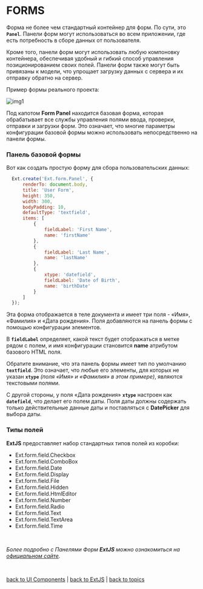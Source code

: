 # FORMS

Форма не более чем стандартный контейнер для форм. По сути, это **`Panel`**. Панели форм могут использоваться во всем приложении, где есть потребность в сборе данных от пользователя.

Кроме того, панели форм могут использовать любую компоновку контейнера, обеспечивая удобный и гибкий способ управления позиционированием своих полей. Панели форм также могут быть привязаны к модели, что упрощает загрузку данных с сервера и их отправку обратно на сервер.

Пример формы реального проекта:

![img1](https://github.com/CrappyCodeMaker/ECCENTEX-KNOWLEGE/blob/main/Content/1%20Start%20work/1.1%20ExtJS/1.1.2%20UI%20Components/Forms/IMG/1.png?raw=true)


Под капотом **Form Panel** находится базовая форма, которая обрабатывает все службы управления полями ввода, проверки, отправки и загрузки форм. Это означает, что многие параметры конфигурации базовой формы можно использовать непосредственно на панели формы.

### Панель базовой формы
Вот как создать простую форму для сбора пользовательских данных:
```JavaScript
  Ext.create('Ext.form.Panel', {
      renderTo: document.body,
      title: 'User Form',
      height: 350,
      width: 300,
      bodyPadding: 10,
      defaultType: 'textfield',
      items: [
          {
              fieldLabel: 'First Name',
              name: 'firstName'
          },
          {
              fieldLabel: 'Last Name',
              name: 'lastName'
          },
          {
              xtype: 'datefield',
              fieldLabel: 'Date of Birth',
              name: 'birthDate'
          }
      ]
  });
```

Эта форма отображается в теле документа и имеет три поля - «Имя», «Фамилия» и «Дата рождения». Поля добавляются на панель формы с помощью конфигурации элементов.

В **`fieldLabel`** определяет, какой текст будет отображаться в метке рядом с полем, и имя конфигурации становится **name** атрибутом базового HTML поля.

Обратите внимание, что эта панель формы имеет тип по умолчанию **`textfield`**. Это означает, что любые его элементы, для которых не указан **`xtype`** _(поля «Имя» и «Фамилия» в этом примере)_, являются текстовыми полями.

С другой стороны, у поля «Дата рождения» **`xtype`**  настроен как **`datefield`**, что делает его полем даты. Поля даты должны содержать только действительные данные даты и поставляться с **DatePicker** для выбора даты.

### Типы полей

**ExtJS** предоставляет набор стандартных типов полей из коробки:
  * Ext.form.field.Checkbox
  * Ext.form.field.ComboBox
  * Ext.form.field.Date
  * Ext.form.field.Display
  * Ext.form.field.File
  * Ext.form.field.Hidden
  * Ext.form.field.HtmlEditor
  * Ext.form.field.Number
  * Ext.form.field.Radio
  * Ext.form.field.Text
  * Ext.form.field.TextArea
  * Ext.form.field.Time


<br/>

_Более подробно с Панелями Форм **ExtJS** можно ознакомиться на [официальном сайте](https://docs.sencha.com/extjs/5.1.1/guides/components/forms.html)._


<br/>

[back to UI Components](https://github.com/CrappyCodeMaker/ECCENTEX-KNOWLEGE/blob/main/Content/1%20Start%20work/1.1%20ExtJS/1.1.2%20UI%20Components/UI%20Components.md) | [back to ExtJS](https://github.com/CrappyCodeMaker/ECCENTEX-KNOWLEGE/blob/main/Content/1%20Start%20work/1.1%20ExtJS/ExtJS.md) | [back to topics](https://github.com/CrappyCodeMaker/ECCENTEX-KNOWLEGE/tree/main/Content/0%20Topics/Topics.md)